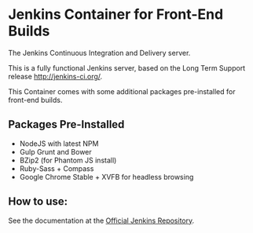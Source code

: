 # Jenkins Container for Front-End Builds
The Jenkins Continuous Integration and Delivery server.

This is a fully functional Jenkins server, based on the Long Term Support release http://jenkins-ci.org/.

This Container comes with some additional packages pre-installed for front-end builds.

## Packages Pre-Installed
  - NodeJS with latest NPM
  - Gulp Grunt and Bower
  - BZip2 (for Phantom JS install)
  - Ruby-Sass + Compass
  - Google Chrome Stable + XVFB for headless browsing

## How to use:
See the documentation at the [Official Jenkins Repository](https://registry.hub.docker.com/_/jenkins/).
